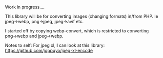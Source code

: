 
Work in progress....

This library will be for converting images (changing formats) in/from PHP.
Ie jpeg->webp, png->jpeg, jpeg->avif etc.

I started off by copying webp-convert, which is restricted to converting png->webp and jpeg->webp.



Notes to self:
For jpeg xl, I can look at this library: https://github.com/joppuyo/jpeg-xl-encode
